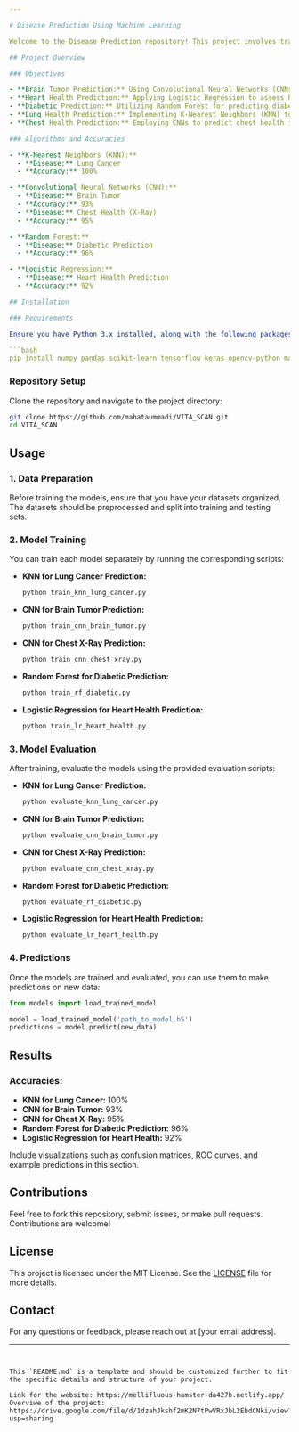 ```yaml
---

# Disease Prediction Using Machine Learning

Welcome to the Disease Prediction repository! This project involves training five different machine learning models, each designed to predict a specific disease. The models use various machine learning algorithms to achieve high accuracy in predicting conditions like brain tumors, heart health, diabetes, lung health, and chest health.

## Project Overview

### Objectives

- **Brain Tumor Prediction:** Using Convolutional Neural Networks (CNNs) to predict the presence of brain tumors from MRI scans.
- **Heart Health Prediction:** Applying Logistic Regression to assess heart health based on clinical data.
- **Diabetic Prediction:** Utilizing Random Forest for predicting diabetes based on patient information.
- **Lung Health Prediction:** Implementing K-Nearest Neighbors (KNN) to detect lung cancer.
- **Chest Health Prediction:** Employing CNNs to predict chest health issues using X-ray images.

### Algorithms and Accuracies

- **K-Nearest Neighbors (KNN):**  
  - **Disease:** Lung Cancer  
  - **Accuracy:** 100%

- **Convolutional Neural Networks (CNN):**  
  - **Disease:** Brain Tumor  
  - **Accuracy:** 93%  
  - **Disease:** Chest Health (X-Ray)  
  - **Accuracy:** 95%

- **Random Forest:**  
  - **Disease:** Diabetic Prediction  
  - **Accuracy:** 96%

- **Logistic Regression:**  
  - **Disease:** Heart Health Prediction  
  - **Accuracy:** 92%

## Installation

### Requirements

Ensure you have Python 3.x installed, along with the following packages:

```bash
pip install numpy pandas scikit-learn tensorflow keras opencv-python matplotlib seaborn
```

### Repository Setup

Clone the repository and navigate to the project directory:

```bash
git clone https://github.com/mahataummadi/VITA_SCAN.git
cd VITA_SCAN
```

## Usage

### 1. Data Preparation

Before training the models, ensure that you have your datasets organized. The datasets should be preprocessed and split into training and testing sets.

### 2. Model Training

You can train each model separately by running the corresponding scripts:

- **KNN for Lung Cancer Prediction:**
  ```bash
  python train_knn_lung_cancer.py
  ```

- **CNN for Brain Tumor Prediction:**
  ```bash
  python train_cnn_brain_tumor.py
  ```

- **CNN for Chest X-Ray Prediction:**
  ```bash
  python train_cnn_chest_xray.py
  ```

- **Random Forest for Diabetic Prediction:**
  ```bash
  python train_rf_diabetic.py
  ```

- **Logistic Regression for Heart Health Prediction:**
  ```bash
  python train_lr_heart_health.py
  ```

### 3. Model Evaluation

After training, evaluate the models using the provided evaluation scripts:

- **KNN for Lung Cancer Prediction:**
  ```bash
  python evaluate_knn_lung_cancer.py
  ```

- **CNN for Brain Tumor Prediction:**
  ```bash
  python evaluate_cnn_brain_tumor.py
  ```

- **CNN for Chest X-Ray Prediction:**
  ```bash
  python evaluate_cnn_chest_xray.py
  ```

- **Random Forest for Diabetic Prediction:**
  ```bash
  python evaluate_rf_diabetic.py
  ```

- **Logistic Regression for Heart Health Prediction:**
  ```bash
  python evaluate_lr_heart_health.py
  ```

### 4. Predictions

Once the models are trained and evaluated, you can use them to make predictions on new data:

```python
from models import load_trained_model

model = load_trained_model('path_to_model.h5')
predictions = model.predict(new_data)
```

## Results

### Accuracies:

- **KNN for Lung Cancer:** 100%
- **CNN for Brain Tumor:** 93%
- **CNN for Chest X-Ray:** 95%
- **Random Forest for Diabetic Prediction:** 96%
- **Logistic Regression for Heart Health:** 92%

Include visualizations such as confusion matrices, ROC curves, and example predictions in this section.

## Contributions

Feel free to fork this repository, submit issues, or make pull requests. Contributions are welcome!

## License

This project is licensed under the MIT License. See the [LICENSE](LICENSE) file for more details.

## Contact

For any questions or feedback, please reach out at [your email address].

---
```


This `README.md` is a template and should be customized further to fit the specific details and structure of your project.

Link for the website: https://mellifluous-hamster-da427b.netlify.app/
Overviwe of the project: https://drive.google.com/file/d/1dzahJkshf2mK2N7tPwVRxJbL2EbdCNki/view?usp=sharing
